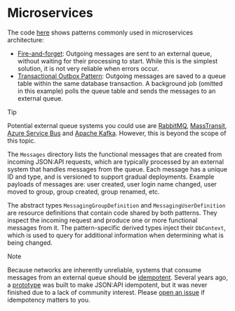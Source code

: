 # Microservices

The code [here](https://github.com/json-api-dotnet/JsonApiDotNetCore/tree/master/test/JsonApiDotNetCoreTests/IntegrationTests/Microservices) shows patterns commonly used in microservices architecture:

- [Fire-and-forget](https://microservices.io/patterns/communication-style/messaging.html): Outgoing messages are sent to an external queue, without waiting for their processing to start. While this is the simplest solution, it is not very reliable when errors occur.
- [Transactional Outbox Pattern](https://microservices.io/patterns/data/transactional-outbox.html): Outgoing messages are saved to a queue table within the same database transaction. A background job (omitted in this example) polls the queue table and sends the messages to an external queue.

> [!TIP]
> Potential external queue systems you could use are [RabbitMQ](https://www.rabbitmq.com/), [MassTransit](https://masstransit.io/),
> [Azure Service Bus](https://learn.microsoft.com/en-us/azure/service-bus-messaging/service-bus-messaging-overview) and [Apache Kafka](https://kafka.apache.org/). However, this is beyond the scope of this topic.

The `Messages` directory lists the functional messages that are created from incoming JSON:API requests, which are typically processed by an external system that handles messages from the queue.
Each message has a unique ID and type, and is versioned to support gradual deployments.
Example payloads of messages are: user created, user login name changed, user moved to group, group created, group renamed, etc.

The abstract types `MessagingGroupDefinition` and `MessagingUserDefinition` are resource definitions that contain code shared by both patterns. They inspect the incoming request and produce one or more functional messages from it.
The pattern-specific derived types inject their `DbContext`, which is used to query for additional information when determining what is being changed.

> [!NOTE]
> Because networks are inherently unreliable, systems that consume messages from an external queue should be [idempotent](https://microservices.io/patterns/communication-style/idempotent-consumer.html).
> Several years ago, a [prototype](https://github.com/json-api-dotnet/JsonApiDotNetCore/pull/1132) was built to make JSON:API idempotent, but it was never finished due to a lack of community interest.
> Please [open an issue](https://github.com/json-api-dotnet/JsonApiDotNetCore/issues/new?labels=enhancement) if idempotency matters to you.

